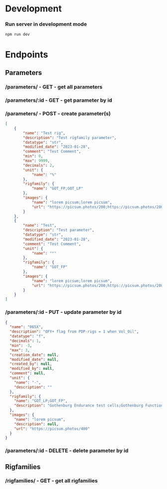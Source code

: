 # Development

### Run server in development mode

```bash
npm run dev
```


# Endpoints

<!-- router.get('/', controller.getParameters);
router.get('/:id', controller.getParameter);
router.post('/', controller.createParameters);
router.put('/:id', controller.updateParameter);
router.delete('/:id', controller.deleteParameter); -->

## Parameters

### /parameters/ - GET - get all parameters

### /parameters/:id - GET - get parameter by id

### /parameters/ - POST - create parameter(s)

```json
[
    {
        "name": "Test rig",
        "description": "Test rigfamily parameter",
        "datatype": "str",
        "modified_date": "2023-01-28",
        "comment": "Test Comment",
        "min": 0,
        "max": 9999,
        "decimals": 2,
        "unit": {
            "name": "%"
        },
        "rigfamily": {
            "name": "GOT_FP;GOT_LP"
        },
        "images": {
            "name": "lorem picsum;lorem picsum",
            "url": "https://picsum.photos/200;https://picsum.photos/200/300"
        }
    },
    {
        "name": "Test",
        "description": "Test parameter",
        "datatype": "str",
        "modified_date": "2023-01-28",
        "comment": "Test Comment",
        "unit": {
            "name": "°"
        },
        "rigfamily": {
            "name": "GOT_FP"
        },
        "images": {
            "name": "lorem picsum;lorem picsum",
            "url": "https://picsum.photos/200;https://picsum.photos/200/300"
        }
    }
]
```

### /parameters/:id - PUT - update parameter by id

```json
{
  "name": "065X",
  "description": "OFY+ flag from PDP-rigs = 1 when Vol_Oil",
  "datatype": "f",
  "decimals": 1,
  "min": -3,
  "max": 3,
  "creation_date": null,
  "modified_date": null,
  "created_by": null,
  "modified_by": null,
  "comment": null,
  "unit": {
    "name": "-",
    "description": ""
  },
  "rigfamily": {
    "name": "GOT_LP;GOT_FP",
    "description": "Gothenburg Endurance test cells;Gothenburg Function test cells"
  },
  "images": {
    "name": "lorem picsum",
    "description": null,
    "url": "https://picsum.photos/400"
  }
}
```

### /parameters/:id - DELETE - delete parameter by id

## Rigfamilies

### /rigfamilies/ - GET - get all rigfamilies
